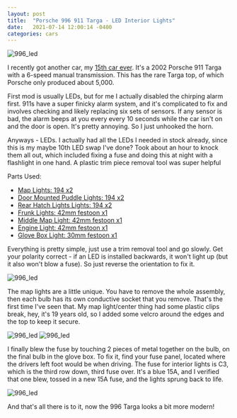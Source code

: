 ```yaml
---
layout: post
title:  "Porsche 996 911 Targa - LED Interior Lights"
date:   2021-07-14 12:00:14 -0400
categories: cars
---
```


![996_led](/images/996_led/1.jpg)

I recently got another car, my [15th car ever](https://rskelton.com/drive-cool-cars-on-a-budget/). It's a 2002 Porsche 911 Targa with a 6-speed manual transmission. This has the rare Targa top, of which Porsche only produced about 5,000. 

First mod is usually LEDs, but for me I actually disabled the chirping alarm first. 911s have a super finicky alarm system, and it's complicated to fix and involves checking and likely replacing six sets of sensors. If any sensor is bad, the alarm beeps at you every every 10 seconds while the car isn't on and the door is open. It's pretty annoying. So I just unhooked the horn. 

Anyways - LEDs. I actually had all the LEDs I needed in stock already, since this is my maybe 10th LED swap I've done? Took about an hour to knock them all out, which included fixing a fuse and doing this at night with a flashlight in one hand. A plastic trim piece removal tool was super helpful

Parts Used:
* [Map Lights: 194 x2](https://amzn.to/2S6HvcZ)
* [Door Mounted Puddle Lights: 194 x2](https://amzn.to/2S6HvcZ)
* [Rear Hatch Lights Lights: 194 x2](https://amzn.to/2S6HvcZ)
* [Frunk Lights: 42mm festoon x1](https://amzn.to/3hF68gb)
* [Middle Map Light: 42mm festoon x1](https://amzn.to/3hF68gb)
* [Engine Light: 42mm festoon x1](https://amzn.to/3hF68gb)
* [Glove Box Light: 30mm festoon x1](https://amzn.to/3rnh0ml)

Everything is pretty simple, just use a trim removal tool and go slowly. Get your polarity correct - if an LED is installed backwards, it won't light up (but it also won't blow a fuse). So just reverse the orientation to fix it. 

![996_led](/images/996_led/2.jpg)

The map lights are a little unique. You have to remove the whole assembly, then each bulb has its own conductive socket that you remove. That's the first time I've seen that. My map light/center thing had some plastic clips break, hey, it's 19 years old, so I added some velcro around the edges and the top to keep it secure. 

![996_led](/images/996_led/3.jpg)
![996_led](/images/996_led/4.jpg)

I finally blew the fuse by touching 2 pieces of metal together on the bulb, on the final bulb in the glove box. To fix it, find your fuse panel, located where the drivers left foot would be when driving. The fuse for interior lights is C3, which is the third row down, third fuse over. It's a blue 15A, and I verified that one blew, tossed in a new 15A fuse, and the lights sprung back to life. 

![996_led](/images/996_led/5.jpg)

And that's all there is to it, now the 996 Targa looks a bit more modern!



